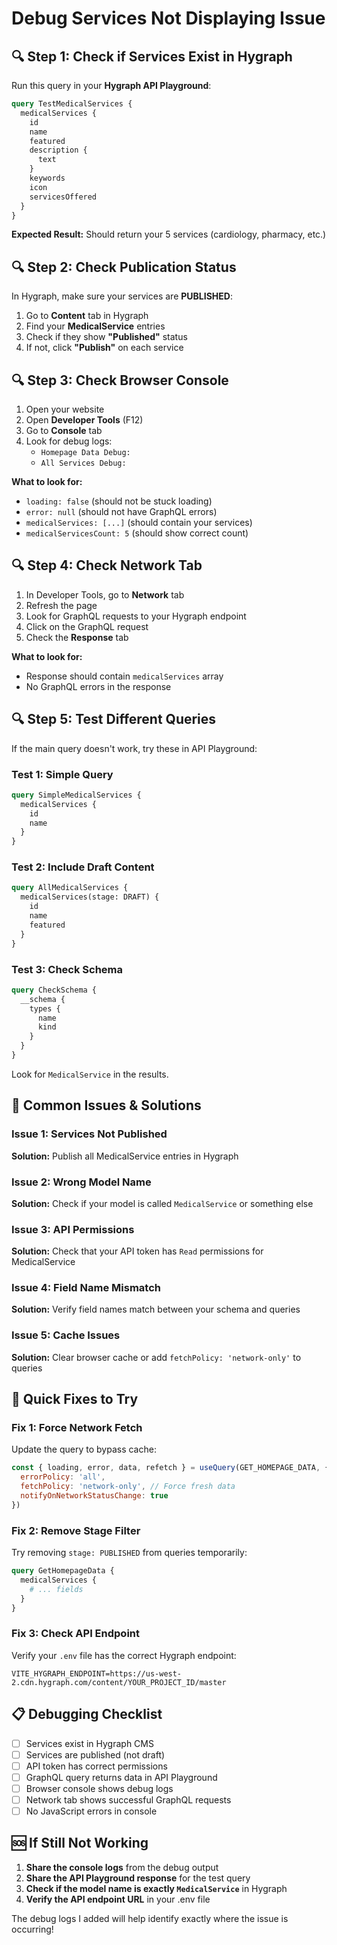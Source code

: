 # Debug Services Not Displaying Issue

## 🔍 **Step 1: Check if Services Exist in Hygraph**

Run this query in your **Hygraph API Playground**:

```graphql
query TestMedicalServices {
  medicalServices {
    id
    name
    featured
    description {
      text
    }
    keywords
    icon
    servicesOffered
  }
}
```

**Expected Result:** Should return your 5 services (cardiology, pharmacy, etc.)

## 🔍 **Step 2: Check Publication Status**

In Hygraph, make sure your services are **PUBLISHED**:

1. Go to **Content** tab in Hygraph
2. Find your **MedicalService** entries
3. Check if they show **"Published"** status
4. If not, click **"Publish"** on each service

## 🔍 **Step 3: Check Browser Console**

1. Open your website
2. Open **Developer Tools** (F12)
3. Go to **Console** tab
4. Look for debug logs:
   - `Homepage Data Debug:`
   - `All Services Debug:`

**What to look for:**
- `loading: false` (should not be stuck loading)
- `error: null` (should not have GraphQL errors)
- `medicalServices: [...]` (should contain your services)
- `medicalServicesCount: 5` (should show correct count)

## 🔍 **Step 4: Check Network Tab**

1. In Developer Tools, go to **Network** tab
2. Refresh the page
3. Look for GraphQL requests to your Hygraph endpoint
4. Click on the GraphQL request
5. Check the **Response** tab

**What to look for:**
- Response should contain `medicalServices` array
- No GraphQL errors in the response

## 🔍 **Step 5: Test Different Queries**

If the main query doesn't work, try these in API Playground:

### **Test 1: Simple Query**
```graphql
query SimpleMedicalServices {
  medicalServices {
    id
    name
  }
}
```

### **Test 2: Include Draft Content**
```graphql
query AllMedicalServices {
  medicalServices(stage: DRAFT) {
    id
    name
    featured
  }
}
```

### **Test 3: Check Schema**
```graphql
query CheckSchema {
  __schema {
    types {
      name
      kind
    }
  }
}
```
Look for `MedicalService` in the results.

## 🔧 **Common Issues & Solutions**

### **Issue 1: Services Not Published**
**Solution:** Publish all MedicalService entries in Hygraph

### **Issue 2: Wrong Model Name**
**Solution:** Check if your model is called `MedicalService` or something else

### **Issue 3: API Permissions**
**Solution:** Check that your API token has `Read` permissions for MedicalService

### **Issue 4: Field Name Mismatch**
**Solution:** Verify field names match between your schema and queries

### **Issue 5: Cache Issues**
**Solution:** Clear browser cache or add `fetchPolicy: 'network-only'` to queries

## 🚀 **Quick Fixes to Try**

### **Fix 1: Force Network Fetch**
Update the query to bypass cache:

```javascript
const { loading, error, data, refetch } = useQuery(GET_HOMEPAGE_DATA, {
  errorPolicy: 'all',
  fetchPolicy: 'network-only', // Force fresh data
  notifyOnNetworkStatusChange: true
})
```

### **Fix 2: Remove Stage Filter**
Try removing `stage: PUBLISHED` from queries temporarily:

```graphql
query GetHomepageData {
  medicalServices {
    # ... fields
  }
}
```

### **Fix 3: Check API Endpoint**
Verify your `.env` file has the correct Hygraph endpoint:
```
VITE_HYGRAPH_ENDPOINT=https://us-west-2.cdn.hygraph.com/content/YOUR_PROJECT_ID/master
```

## 📋 **Debugging Checklist**

- [ ] Services exist in Hygraph CMS
- [ ] Services are published (not draft)
- [ ] API token has correct permissions
- [ ] GraphQL query returns data in API Playground
- [ ] Browser console shows debug logs
- [ ] Network tab shows successful GraphQL requests
- [ ] No JavaScript errors in console

## 🆘 **If Still Not Working**

1. **Share the console logs** from the debug output
2. **Share the API Playground response** for the test query
3. **Check if the model name is exactly `MedicalService`** in Hygraph
4. **Verify the API endpoint URL** in your .env file

The debug logs I added will help identify exactly where the issue is occurring!
